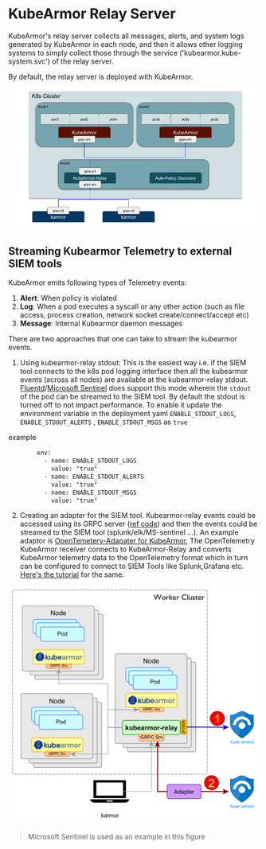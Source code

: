 # KubeArmor Relay Server

KubeArmor's relay server collects all messages, alerts, and system logs generated by KubeArmor in each node, and then it allows other logging systems to simply collect those through the service ('kubearmor.kube-system.svc') of the relay server.

By default, the relay server is deployed with KubeArmor.

![Kubearmor Relay Server HLD](docs/relay-server.png)

## Streaming Kubearmor Telemetry to external SIEM tools

KubeArmor emits following types of Telemetry events:
1. **Alert**: When policy is violated
2. **Log**: When a pod executes a syscall or any other action (such as file access, process creation, network socket create/connect/accept etc)
3. **Message**: Internal Kubearmor daemon messages

There are two approaches that one can take to stream the kubearmor events.
1. Using kubearmor-relay stdout: This is the easiest way i.e. if the SIEM tool connects to the k8s pod logging interface then all the kubearmor events (across all nodes) are available at the kubearmor-relay stdout. [Fluentd](https://docs.fluentd.org/v/0.12/articles/kubernetes-fluentd)/[Microsoft Sentinel](https://techcommunity.microsoft.com/t5/microsoft-sentinel-blog/monitoring-azure-kubernetes-service-aks-with-microsoft-sentinel/ba-p/1583204) does support this mode wherein the `stdout` of the pod can be streamed to the SIEM tool.
By default the stdout is turned off to not impact performance. To enable it update the environment variable in the deployment yaml `ENABLE_STDOUT_LOGS`, `ENABLE_STDOUT_ALERTS` , `ENABLE_STDOUT_MSGS` as `true `

example 
```
        env:
          - name: ENABLE_STDOUT_LOGS
            value: "true"
          - name: ENABLE_STDOUT_ALERTS
            value: "true"
          - name: ENABLE_STDOUT_MSGS
            value: "true"

```

2. Creating an adapter for the SIEM tool. Kubearmor-relay events could be accessed using its GRPC server ([ref code](https://github.com/kubearmor/kubearmor-client/tree/main/log)) and then the events could be streamed to the SIEM tool (splunk/elk/MS-sentinel ...). An example adaptor is [OpenTemetery-Adapater for KubeArmor](https://github.com/kubearmor/otel-adapter/), The OpenTelemetry KubeArmor receiver connects to KubeArmor-Relay and converts KubeArmor telemetry data to the OpenTelemetry format which in turn can be configured to connect to SIEM Tools like Splunk,Grafana etc. [Here's the tutorial](https://github.com/kubearmor/otel-adapter/blob/main/example/tutorials/tutorial.md) for the same.

<img src="docs/kubearmor-event-stream-arch.png" width="512">

> Microsoft Sentinel is used as an example in this figure
